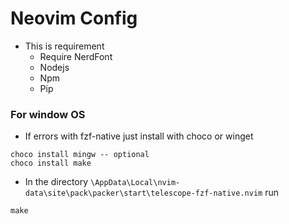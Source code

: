 # Neovim Config

- This is requirement
  - Require NerdFont
  - Nodejs
  - Npm
  - Pip

### For window OS

- If errors with fzf-native just install with choco or winget

```
choco install mingw -- optional
choco install make
```

- In the directory `\AppData\Local\nvim-data\site\pack\packer\start\telescope-fzf-native.nvim` run

```
make
```
